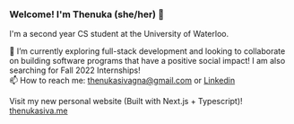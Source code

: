 ### Welcome! I'm Thenuka (she/her) 👋

I'm a second year CS student at the University of Waterloo.

🌱 I’m currently exploring full-stack development and looking to collaborate on building software programs that have a positive social impact! 
I am also searching for Fall 2022 Internships!
<br>
📫 How to reach me: thenukasivagna@gmail.com or [Linkedin](https://www.linkedin.com/in/thenukasiva/)
<br>

Visit my new personal website (Built with Next.js + Typescript)! [thenukasiva.me](https://thenukasiva.me)



